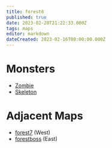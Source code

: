 ```yaml
---
title: forest8
published: true
date: 2023-02-28T21:22:33.000Z
tags: maps
editor: markdown
dateCreated: 2023-02-16T00:00:00.000Z
---
```



# Monsters
 * [Zombie](/monsters/zombie)
 * [Skeleton](/monsters/skeleton)

# Adjacent Maps
 * [forest7](/maps/forest7) (West)
 * [forestboss](/maps/forestboss) (East)
